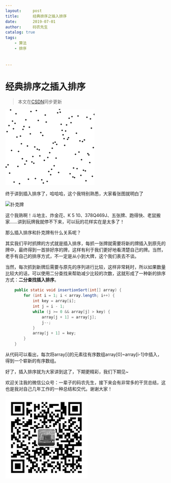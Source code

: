 ```yaml
---
layout:     post           
title:      经典排序之插入排序
date:       2019-07-01
author:     码农先生
catalog: true
tags:
    - 算法
    - 排序


---
```

# 经典排序之插入排序

> 本文在[CSDN](https://blog.csdn.net/m0_37344350)同步更新

![Insertion_sort_animation.gif](https://github.com/MiracleTaoTao/miracletaotao.github.io/blob/master/_posts/2019-06-28-LeetCode%E5%88%B7%E9%A2%98%E4%B9%8B%E6%9C%80%E5%B0%8F%E5%B7%AE%E5%80%BC%20I/Insertion_sort_animation.gif?raw=true)

终于讲到插入排序了，哈哈哈，这个我特别熟悉，大家看张图就明白了

![扑克牌](https://upload-images.jianshu.io/upload_images/15803937-64d002570f4fec18.png?imageMogr2/auto-orient/strip%7CimageView2/2/w/1240)

这个我熟啊！斗地主、炸金花、K 5 10、378Q469J、五张牌、跑得快、老鼠搬家......讲到玩牌我就停不下来，可以玩的花样实在是太多了！

那么插入排序和扑克牌有什么关系呢？

其实我们平时抓牌的方式就是插入排序，每抓一张牌就需要将新的牌插入到原先的牌中，最终得到一首排好序的牌，这样有利于我们更好地看清楚自己的牌。当然，老手有自己的排序方式，不一定是从小到大牌，这个我们表去不谈。

当然，每次抓到新牌后需要与原先的序列进行比较，这样非常耗时，所以如果数量比较大的话，可以使用二分查找来帮助减少比较的次数，这就形成了一种新的排序方式：**二分查找插入排序**。

```java
	public static void insertionSort(int[] array) {
		for (int i = 1; i < array.length; i++) {
			int key = array[i];
			int j = i - 1;
			while (j >= 0 && array[j] > key) {
				array[j + 1] = array[j];
				j--;
			}
			array[j + 1] = key;
		}
	}
```
从代码可以看出，每次将array[i]的元素往有序数组array[0]~array[i-1]中插入，得到一个崭新的有序数组。

好了，插入排序就为大家讲到这了，下期更精彩，我们下期见~

欢迎关注我的微信公众号：一辈子的码农先生，接下来会有非常多的干货总结，这也是我对自己几年工作的一种总结和交代。谢谢大家！

![我的公众号二维码.jpg](https://github.com/MiracleTaoTao/miracletaotao.github.io/blob/master/_posts/2019-06-29-%E7%BB%8F%E5%85%B8%E6%8E%92%E5%BA%8F%E4%B9%8B%E5%86%92%E6%B3%A1%E6%8E%92%E5%BA%8F/%E6%88%91%E7%9A%84%E5%85%AC%E4%BC%97%E5%8F%B7.jpg?raw=true)